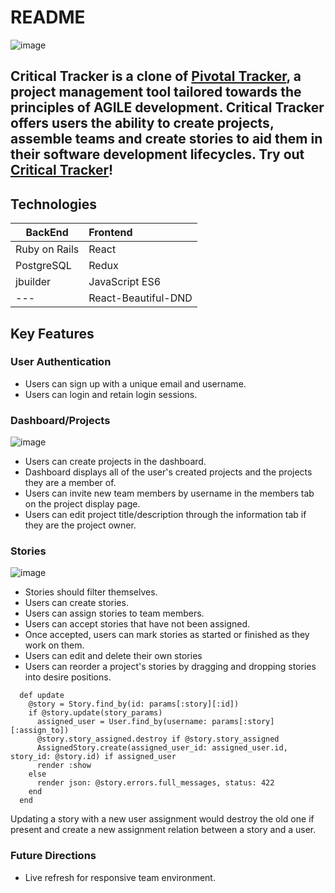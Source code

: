 # README
![image](https://user-images.githubusercontent.com/86497399/136598175-90baa2b1-b077-49fe-bd25-7d6efeb630ed.png)

<h2>
Critical Tracker is a clone of <a href="https://www.pivotaltracker.com/">Pivotal Tracker</a>, a project management tool tailored towards the principles of AGILE development. Critical Tracker offers users the ability to create projects, assemble teams and create stories to aid them in their software development lifecycles. Try out <a href="https://critical-tracker.herokuapp.com/">Critical Tracker</a>!
</h2>

## Technologies
BackEnd | Frontend
---|:--
Ruby on Rails | React
PostgreSQL | Redux
jbuilder | JavaScript ES6
--- | React-Beautiful-DND

## Key Features

### User Authentication
* Users can sign up with a unique email and username.
* Users can login and retain login sessions.

### Dashboard/Projects
![image](https://user-images.githubusercontent.com/86497399/136598781-13061da0-952a-4837-be2f-02545343c1b8.png)
* Users can create projects in the dashboard.
* Dashboard displays all of the user's created projects and the projects they are a member of.
* Users can invite new team members by username in the members tab on the project display page.
* Users can edit project title/description through the information tab if they are the project owner.

### Stories
![image](https://user-images.githubusercontent.com/86497399/136598951-4197d75d-2e64-4613-9385-e76e6a563cc2.png)
* Stories should filter themselves.
* Users can create stories.
* Users can assign stories to team members.
* Users can accept stories that have not been assigned.
* Once accepted, users can mark stories as started or finished as they work on them.
* Users can edit and delete their own stories
* Users can reorder a project's stories by dragging and dropping stories into desire positions.
```
  def update
    @story = Story.find_by(id: params[:story][:id])
    if @story.update(story_params)
      assigned_user = User.find_by(username: params[:story][:assign_to])
      @story.story_assigned.destroy if @story.story_assigned  
      AssignedStory.create(assigned_user_id: assigned_user.id, story_id: @story.id) if assigned_user
      render :show
    else
      render json: @story.errors.full_messages, status: 422
    end
  end
```
Updating a story with a new user assignment would destroy the old one if present and create a new assignment relation between a story and a user.

### Future Directions

* Live refresh for responsive team environment.
